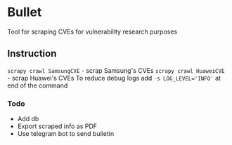 # Bullet
Tool for scraping CVEs for vulnerability research purposes

## Instruction
`scrapy crawl SamsungCVE` - scrap Samsung's CVEs
`scrapy crawl HuaweiCVE` - scrap Huawei's CVEs
To reduce debug logs add `-s LOG_LEVEL='INFO'` at end of the command

### Todo
- Add db
- Export scraped info as PDF
- Use telegram bot to send bulletin
